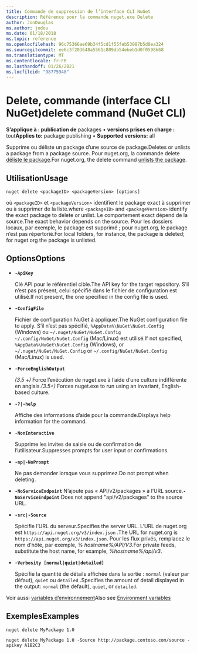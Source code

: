 ```yaml
---
title: Commande de suppression de l’interface CLI NuGet
description: Référence pour la commande nuget.exe Delete
author: JonDouglas
ms.author: jodou
ms.date: 01/18/2018
ms.topic: reference
ms.openlocfilehash: 96c75366ae69b34f5cd1f55feb53087b5d0ea324
ms.sourcegitcommit: ee6c3f203648a5561c809db54ebeb1d0f0598b68
ms.translationtype: MT
ms.contentlocale: fr-FR
ms.lasthandoff: 01/26/2021
ms.locfileid: "98775948"
---
```

# <a name="delete-command-nuget-cli"></a><span data-ttu-id="ece37-103">Delete, commande (interface CLI NuGet)</span><span class="sxs-lookup"><span data-stu-id="ece37-103">delete command (NuGet CLI)</span></span>

<span data-ttu-id="ece37-104">**S’applique à : publication de** packages &bullet; **versions prises en charge :** tout</span><span class="sxs-lookup"><span data-stu-id="ece37-104">**Applies to:** package publishing &bullet; **Supported versions:** all</span></span>

<span data-ttu-id="ece37-105">Supprime ou déliste un package d’une source de package.</span><span class="sxs-lookup"><span data-stu-id="ece37-105">Deletes or unlists a package from a package source.</span></span> <span data-ttu-id="ece37-106">Pour nuget.org, la commande delete [déliste le package](../../nuget-org/policies/deleting-packages.md).</span><span class="sxs-lookup"><span data-stu-id="ece37-106">For nuget.org, the delete command [unlists the package](../../nuget-org/policies/deleting-packages.md).</span></span>

## <a name="usage"></a><span data-ttu-id="ece37-107">Utilisation</span><span class="sxs-lookup"><span data-stu-id="ece37-107">Usage</span></span>

```cli
nuget delete <packageID> <packageVersion> [options]
```

<span data-ttu-id="ece37-108">où `<packageID>` et `<packageVersion>` identifient le package exact à supprimer ou à supprimer de la liste.</span><span class="sxs-lookup"><span data-stu-id="ece37-108">where `<packageID>` and `<packageVersion>` identify the exact package to delete or unlist.</span></span> <span data-ttu-id="ece37-109">Le comportement exact dépend de la source.</span><span class="sxs-lookup"><span data-stu-id="ece37-109">The exact behavior depends on the source.</span></span> <span data-ttu-id="ece37-110">Pour les dossiers locaux, par exemple, le package est supprimé ; pour nuget.org, le package n’est pas répertorié.</span><span class="sxs-lookup"><span data-stu-id="ece37-110">For local folders, for instance, the package is deleted; for nuget.org the package is unlisted.</span></span>

## <a name="options"></a><span data-ttu-id="ece37-111">Options</span><span class="sxs-lookup"><span data-stu-id="ece37-111">Options</span></span>

- **`-ApiKey`**

  <span data-ttu-id="ece37-112">Clé API pour le référentiel cible.</span><span class="sxs-lookup"><span data-stu-id="ece37-112">The API key for the target repository.</span></span> <span data-ttu-id="ece37-113">S’il n’est pas présent, celui spécifié dans le fichier de configuration est utilisé.</span><span class="sxs-lookup"><span data-stu-id="ece37-113">If not present, the one specified in the config file is used.</span></span>

- **`-ConfigFile`**

  <span data-ttu-id="ece37-114">Fichier de configuration NuGet à appliquer.</span><span class="sxs-lookup"><span data-stu-id="ece37-114">The NuGet configuration file to apply.</span></span> <span data-ttu-id="ece37-115">S’il n’est pas spécifié, `%AppData%\NuGet\NuGet.Config` (Windows) ou `~/.nuget/NuGet/NuGet.Config` `~/.config/NuGet/NuGet.Config` (Mac/Linux) est utilisé.</span><span class="sxs-lookup"><span data-stu-id="ece37-115">If not specified, `%AppData%\NuGet\NuGet.Config` (Windows), or `~/.nuget/NuGet/NuGet.Config` or `~/.config/NuGet/NuGet.Config` (Mac/Linux) is used.</span></span>

- **`-ForceEnglishOutput`**

  <span data-ttu-id="ece37-116">*(3.5 +)* Force l’exécution de nuget.exe à l’aide d’une culture indifférente en anglais.</span><span class="sxs-lookup"><span data-stu-id="ece37-116">*(3.5+)* Forces nuget.exe to run using an invariant, English-based culture.</span></span>

- **`-?|-help`**

  <span data-ttu-id="ece37-117">Affiche des informations d’aide pour la commande.</span><span class="sxs-lookup"><span data-stu-id="ece37-117">Displays help information for the command.</span></span>

- **`-NonInteractive`**

  <span data-ttu-id="ece37-118">Supprime les invites de saisie ou de confirmation de l’utilisateur.</span><span class="sxs-lookup"><span data-stu-id="ece37-118">Suppresses prompts for user input or confirmations.</span></span>

 - **`-np|-NoPrompt`**

   <span data-ttu-id="ece37-119">Ne pas demander lorsque vous supprimez.</span><span class="sxs-lookup"><span data-stu-id="ece37-119">Do not prompt when deleting.</span></span>

 - <span data-ttu-id="ece37-120">**`-NoServiceEndpoint`** N’ajoute pas « API/v2/packages » à l’URL source.</span><span class="sxs-lookup"><span data-stu-id="ece37-120">**`-NoServiceEndpoint`** Does not append "api/v2/packages" to the source URL.</span></span>

- **`-src|-Source`**

  <span data-ttu-id="ece37-121">Spécifie l’URL du serveur.</span><span class="sxs-lookup"><span data-stu-id="ece37-121">Specifies the server URL.</span></span> <span data-ttu-id="ece37-122">L’URL de nuget.org est `https://api.nuget.org/v3/index.json` .</span><span class="sxs-lookup"><span data-stu-id="ece37-122">The URL for nuget.org is `https://api.nuget.org/v3/index.json`.</span></span> <span data-ttu-id="ece37-123">Pour les flux privés, remplacez le nom d’hôte, par exemple, *% hostname%/API/V3*.</span><span class="sxs-lookup"><span data-stu-id="ece37-123">For private feeds, substitute the host name, for example, *%hostname%/api/v3*.</span></span>

- **`-Verbosity [normal|quiet|detailed]`**

  <span data-ttu-id="ece37-124">Spécifie la quantité de détails affichée dans la sortie : `normal` (valeur par défaut), `quiet` ou `detailed` .</span><span class="sxs-lookup"><span data-stu-id="ece37-124">Specifies the amount of detail displayed in the output: `normal` (the default), `quiet`, or `detailed`.</span></span>

<span data-ttu-id="ece37-125">Voir aussi [variables d’environnement](cli-ref-environment-variables.md)</span><span class="sxs-lookup"><span data-stu-id="ece37-125">Also see [Environment variables](cli-ref-environment-variables.md)</span></span>

## <a name="examples"></a><span data-ttu-id="ece37-126">Exemples</span><span class="sxs-lookup"><span data-stu-id="ece37-126">Examples</span></span>

```cli
nuget delete MyPackage 1.0

nuget delete MyPackage 1.0 -Source http://package.contoso.com/source -apikey A1B2C3
```
